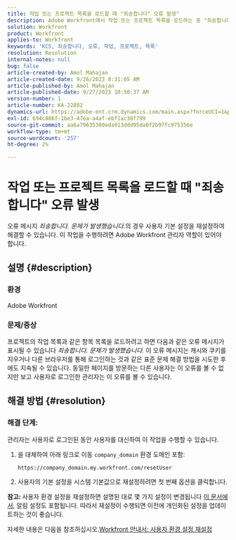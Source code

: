 ```yaml
---
title: 작업 또는 프로젝트 목록을 로드할 때 "죄송합니다" 오류 발생"
description: Adobe Workfront에서 작업 또는 프로젝트 목록을 로드하는 중 "죄송합니다" 오류를 해결하는 방법을 알아봅니다. 사용자의 환경 설정을 재설정합니다.
solution: Workfront
product: Workfront
applies-to: Workfront
keywords: 'KCS, 죄송합니다, 오류, 작업, 프로젝트, 목록'
resolution: Resolution
internal-notes: null
bug: false
article-created-by: Amol Mahajan
article-created-date: 9/26/2023 8:31:05 AM
article-published-by: Amol Mahajan
article-published-date: 9/27/2023 10:50:37 AM
version-number: 1
article-number: KA-22882
dynamics-url: https://adobe-ent.crm.dynamics.com/main.aspx?forceUCI=1&pagetype=entityrecord&etn=knowledgearticle&id=306dbe03-475c-ee11-be6f-6045bd006079
exl-id: 694c886f-1be3-47ea-a4af-ebf1ac38f799
source-git-commit: aa6a79635380eda913ddd95da0f2b97fc975356e
workflow-type: tm+mt
source-wordcount: '257'
ht-degree: 2%

---
```


# 작업 또는 프로젝트 목록을 로드할 때 &quot;죄송합니다&quot; 오류 발생


오류 메시지 *죄송합니다. 문제가 발생했습니다.*&#x200B;의 경우 사용자 기본 설정을 재설정하여 해결할 수 있습니다. 이 작업을 수행하려면 Adobe Workfront 관리자 역할이 있어야 합니다.

## 설명 {#description}


### <b>환경</b>

Adobe Workfront

### <b>문제/증상</b>

프로젝트의 작업 목록과 같은 항목 목록을 로드하려고 하면 다음과 같은 오류 메시지가 표시될 수 있습니다 *죄송합니다. 문제가 발생했습니다.* 이 오류 메시지는 캐시와 쿠키를 지우거나 다른 브라우저를 통해 로그인하는 것과 같은 표준 문제 해결 방법을 시도한 후에도 지속될 수 있습니다. 동일한 페이지를 방문하는 다른 사용자는 이 오류를 볼 수 없지만 보고 사용자로 로그인한 관리자는 이 오류를 볼 수 있습니다.


## 해결 방법 {#resolution}


### 해결 단계:

관리자는 사용자로 로그인된 동안 사용자를 대신하여 이 작업을 수행할 수 있습니다.

1. 을 대체하여 아래 링크로 이동 `company_domain` 환경 도메인 포함:

   `https://company_domain.my.workfront.com/resetUser`
2. 사용자의 기본 설정을 시스템 기본값으로 재설정하려면 첫 번째 옵션을 클릭합니다.


<b>참고: </b>사용자 환경 설정을 재설정하면 설명된 대로 몇 가지 설정이 변경됩니다 [이 문서에서](https://experienceleague.adobe.com/docs/workfront/using/administration-and-setup/add-users/create-manage-users/reset-a-users-preferences.html), 알림 설정도 포함됩니다. 따라서 재설정이 수행되면 이전에 개인화된 설정을 업데이트하는 것이 좋습니다.

자세한 내용은 다음을 참조하십시오.[Workfront 안내서: 사용자 환경 설정 재설정](https://experienceleague.adobe.com/docs/workfront/using/administration-and-setup/add-users/create-manage-users/reset-a-users-preferences.html)

